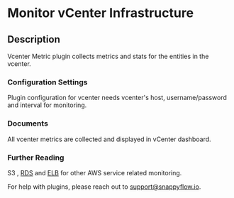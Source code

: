 # Monitor vCenter Infrastructure

## Description

Vcenter Metric plugin collects metrics and stats for the entities in the vcenter. 

### Configuration Settings

Plugin configuration for vcenter needs vcenter's host,  username/password and interval for monitoring.


### Documents

All vcenter metrics are collected and displayed in vCenter dashboard.

### Further Reading

S3 , [RDS](./rds) and [ELB](./elb) for other AWS service related monitoring.

For help with plugins, please reach out to [support@snappyflow.io](mailto:support@snappyflow.io).